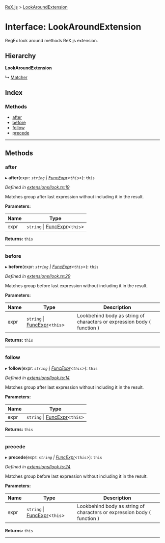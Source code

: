 [ReX.js](../README.md) > [LookAroundExtension](../interfaces/lookaroundextension.md)

# Interface: LookAroundExtension

RegEx look around methods ReX.js extension.

## Hierarchy

**LookAroundExtension**

↳  [Matcher](../classes/matcher.md)

## Index

### Methods

* [after](lookaroundextension.md#after)
* [before](lookaroundextension.md#before)
* [follow](lookaroundextension.md#follow)
* [precede](lookaroundextension.md#precede)

---

## Methods

<a id="after"></a>

###  after

▸ **after**(expr: *`string` \| [FuncExpr](funcexpr.md)<`this`>*): `this`

*Defined in [extensions/look.ts:19](https://github.com/areknawo/Rex/blob/908eee5/src/extensions/look.ts#L19)*

Matches group after last expression without including it in the result.

**Parameters:**

| Name | Type |
| ------ | ------ |
| expr | `string` \| [FuncExpr](funcexpr.md)<`this`> |

**Returns:** `this`

___
<a id="before"></a>

###  before

▸ **before**(expr: *`string` \| [FuncExpr](funcexpr.md)<`this`>*): `this`

*Defined in [extensions/look.ts:29](https://github.com/areknawo/Rex/blob/908eee5/src/extensions/look.ts#L29)*

Matches group before last expression without including it in the result.

**Parameters:**

| Name | Type | Description |
| ------ | ------ | ------ |
| expr | `string` \| [FuncExpr](funcexpr.md)<`this`> |  Lookbehind body as string of characters or expression body ( function ) |

**Returns:** `this`

___
<a id="follow"></a>

###  follow

▸ **follow**(expr: *`string` \| [FuncExpr](funcexpr.md)<`this`>*): `this`

*Defined in [extensions/look.ts:14](https://github.com/areknawo/Rex/blob/908eee5/src/extensions/look.ts#L14)*

Matches group after last expression without including it in the result.

**Parameters:**

| Name | Type |
| ------ | ------ |
| expr | `string` \| [FuncExpr](funcexpr.md)<`this`> |

**Returns:** `this`

___
<a id="precede"></a>

###  precede

▸ **precede**(expr: *`string` \| [FuncExpr](funcexpr.md)<`this`>*): `this`

*Defined in [extensions/look.ts:24](https://github.com/areknawo/Rex/blob/908eee5/src/extensions/look.ts#L24)*

Matches group before last expression without including it in the result.

**Parameters:**

| Name | Type | Description |
| ------ | ------ | ------ |
| expr | `string` \| [FuncExpr](funcexpr.md)<`this`> |  Lookbehind body as string of characters or expression body ( function ) |

**Returns:** `this`

___

